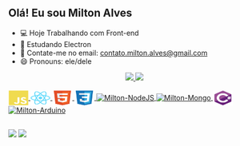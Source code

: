 ## Olá! Eu sou Milton Alves 

- 💻 Hoje Trabalhando com Front-end
- 🌱 Estudando Electron
- 📧 Contate-me no email: contato.milton.alves@gmail.com
- 😄 Pronouns: ele/dele

<div align="center">
  <a href="https://github.com/ProgramadorMilton">
  <img height="150em" src="https://github-readme-stats.vercel.app/api?username=ProgramadorMilton&show_icons=true&theme=dracula&include_all_commits=true&count_private=true">
  <img height="150em" src="https://github-readme-stats.vercel.app/api/top-langs/?username=ProgramadorMilton&layout=compact&langs_count=7&theme=dracula">
</div>
  <div style="display: inline_block"><br>
  <img align="center" alt="Milton-Js" height="30" width="40" src="https://raw.githubusercontent.com/devicons/devicon/master/icons/javascript/javascript-plain.svg">
  <img align="center" alt="Milton-React" height="30" width="40" src="https://raw.githubusercontent.com/devicons/devicon/master/icons/react/react-original.svg">
  <img align="center" alt="Milton-HTML" height="30" width="40" src="https://raw.githubusercontent.com/devicons/devicon/master/icons/html5/html5-original.svg">
  <img align="center" alt="Milton-CSS" height="30" width="40" src="https://raw.githubusercontent.com/devicons/devicon/master/icons/css3/css3-original.svg">
  <img align="center" alt="Milton-NodeJS" height="30" width="40" src="https://cdn.jsdelivr.net/gh/devicons/devicon/icons/nodejs/nodejs-original.svg">
  <img align="center" alt="Milton-Mongo" height="30" width="40" src="https://cdn.jsdelivr.net/gh/devicons/devicon/icons/mongodb/mongodb-plain.svg">
  <img align="center" alt="Milton-Csharp" height="30" width="40" src="https://raw.githubusercontent.com/devicons/devicon/master/icons/csharp/csharp-original.svg">
  <img align="center" alt="Milton-Arduino" height="30" width="40" src="https://cdn.jsdelivr.net/gh/devicons/devicon/icons/arduino/arduino-original-wordmark.svg">
</div>

 ##
 
 <div> 
  <a href="https://www.instagram.com/milton_not/" target="_blank"><img src="https://img.shields.io/badge/-Instagram-%23E4405F?style=for-the-badge&logo=instagram&logoColor=white" target="_blank"></a>
  <a href="mailto:contato.milton.alves@gmail.com"><img src="https://img.shields.io/badge/-Gmail-%23333?style=for-the-badge&logo=gmail&logoColor=white" target="_blank"></a>
 
</div>
